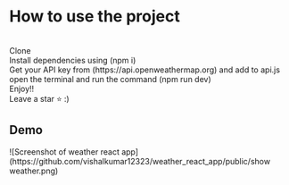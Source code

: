 <h1>How to use the project </h1>  <br/>
Clone <br/>
Install dependencies using (npm i) <br/>
Get your API key from (https://api.openweathermap.org) and add to api.js <br/>
open the terminal and run the command (npm run dev) <br/>
Enjoy!! <br/>
Leave a star ⭐ :)

<h2>Demo</h2>
![Screenshot of weather react app](https://github.com/vishalkumar12323/weather_react_app/public/show weather.png)

